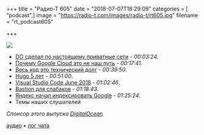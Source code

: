 +++
title = "Радио-Т 605"
date = "2018-07-07T18:29:09"
categories = [ "podcast",]
image = "https://radio-t.com/images/radio-t/rt605.jpg"
filename = "rt_podcast605"

+++

![](https://radio-t.com/images/radio-t/rt605.jpg)

- [DO сделал по настоящему приватные сети](https://www.digitalocean.com/docs/release-notes/2018/private-networking/) - *00:03:24*.
- [Почему Google Cloud это не наш путь](https://medium.com/@serverpunch/why-you-should-not-use-google-cloud-75ea2aec00de) - *00:17:41*.
- [Весь код это технический долг](https://www.tokyodev.com/2018/07/05/all-code-is-technical-debt/) - *00:39:50*.
- [Hugo 5 лет](https://gohugo.io/news/lets-celebrate-hugos-5th-birthday/) - *00:51:00*.
- [Visual Studio Code June 2018](https://code.visualstudio.com/updates/v1_25) - *01:02:46*.
- [Bastion для слабаков](https://medium.com/@henriksylvesterpedersen/you-dont-need-that-bastion-host-cd1b1717a9e7) - *01:18:43*.
- [Яндекс начал индексировать Google](https://habr.com/post/416219/) - *01:25:24*.
- Темы наших слушателей

*Спонсор этого выпуска [DigitalOcean](https://www.digitalocean.com)*


[аудио](https://cdn.radio-t.com/rt_podcast605.mp3) • [лог чата](http://chat.radio-t.com/logs/radio-t-605.html)
<audio src="https://cdn.radio-t.com/rt_podcast605.mp3" preload="none"></audio>